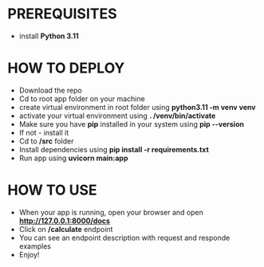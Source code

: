 # PREREQUISITES
* install **Python 3.11**

# HOW TO DEPLOY
* Download the repo
* Cd to root app folder on your machine
* create virtual environment in root folder using **python3.11 -m venv venv**
* activate your virtual environment using **. /venv/bin/activate**
* Make sure you have **pip** installed in your system using **pip --version**
* If not - install it
* Cd to **/src** folder
* Install dependencies using **pip install -r requirements.txt**
* Run app using **uvicorn main:app**

# HOW TO USE
* When your app is running, open your browser and open **http://127.0.0.1:8000/docs**
* Click on **/calculate** endpoint
* You can see an endpoint description with request and responde examples
* Enjoy!
